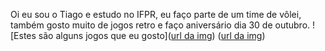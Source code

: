 Oi eu sou o Tiago e estudo no IFPR, eu faço parte de um time de vôlei, também gosto muito de jogos retro e faço aniversário dia 30 de outubro.
![Estes são alguns jogos que eu gosto]([url da img](https://www.google.com/url?sa=i&url=https%3A%2F%2Fguarientoportal.com%2Fanalise%2Fgames%2Fzelda-a-link-to-the-past%2F&psig=AOvVaw2vbQQqph7pqWAk1YF9EwDa&ust=1730336710626000&source=images&cd=vfe&opi=89978449&ved=0CBQQjRxqFwoTCPDjyuL0tIkDFQAAAAAdAAAAABAE))
([url da img](file:///C:/Users/lucas/Downloads/aladdin-snes-scaled.jpg.webp))

